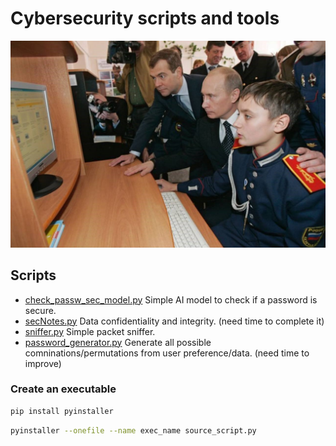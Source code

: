 # Cybersecurity scripts and tools

![sec-tools](./pcUniform.jpg)

## Scripts
- [check_passw_sec_model.py](./check_passw_sec_model.py) Simple AI model to check if a password is secure.
- [secNotes.py](./secNotes.py) Data confidentiality and integrity. (need time to complete it)
- [sniffer.py](./sniffer.py) Simple packet sniffer.
- [password_generator.py](./password_generator.py) Generate all possible comninations/permutations from user preference/data. (need time to improve)

### Create an executable
```bash
pip install pyinstaller
```
```bash
pyinstaller --onefile --name exec_name source_script.py
```
